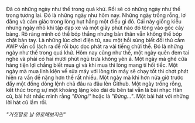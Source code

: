Đã có những ngày như thế trong quá khứ. Rồi sẽ có những ngày như thế trong tương lai. Đó là những  ngày như hôm nay. Những ngày trống rỗng, lơ đãng và cảm giác trong lòng hụt hẫng một điều gì đó. Cái này giổng kiểu nhưng ngày nhỏ khi tập đạp xe và một giây phút nào đó tông vào gốc cây bàng. Rõ ràng mình có thể bóp thắng nhưng bản thân vẫn không thể bóp chặt bàn tay. Là những lúc chơi điện tử, sau một hồi súng biết đối thủ cầm AWP vẫn cố lách ra để rồi bực dọc phát ra vài tiếng chửi thề. Đó là những ngày như thế trong quá khứ. Hôm nay cũng như thế, một ngày quên đem tai nghe và phải có hai mươi phút ngủ trưa không yên ả. Một ngày mà ghé cửa hàng tiện lợi chẳng biết mua gì và khi mua thì lòng mang tí hối tiếc. Một ngày mà mua linh kiện về sửa máy với lòng tin máy sẽ chạy tốt thì chợt phát hiện ra vấn đề nặng hơn thế rất nhiều. Một ngày mà khi hơn nửa giờ trước đẩy một đống dòng lệnh chả đâu ra đâu lên Github. Một ngày trống rỗng, kết thúc trong sự một khoảng lặng kéo dài dù bên tai vẫn là bài nhạc Hàn cũ, bài hát nhắc mình rằng *"Đừng!"* hoặc là *"Đừng..."*. Một bài hát với những lời hát cũ lắm rồi.

*"거짓말로 날 위로해보지만"*